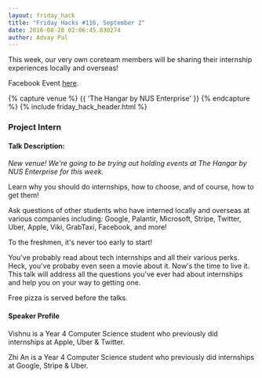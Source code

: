 ```yaml
---
layout: friday_hack
title: "Friday Hacks #116, September 2"
date: 2016-08-28 02:06:45.830274
author: Advay Pal
---
```


This week, our very own coreteam members will be sharing their internship experiences locally and overseas!

Facebook Event [here](https://www.facebook.com/events/635393133292290/).

{% capture venue %}
    {{ 'The Hangar by NUS Enterprise' }}
{% endcapture %}
{% include friday_hack_header.html %}


### Project Intern

#### Talk Description:

*New venue! We're going to be trying out holding events at The Hangar by NUS Enterprise for this week.*

Learn why you should do internships, how to choose, and of course, how to get them!

Ask questions of other students who have interned locally and overseas at various companies including: Google, Palantir, Microsoft, Stripe, Twitter, Uber, Apple, Viki, GrabTaxi, Facebook, and more!

To the freshmen, it's never too early to start!

You've probably read about tech internships and all their various perks. Heck, you've probaby even seen a movie about it. Now's the time to live it. This talk will address all the questions you've ever had about internships and help you on your way to getting one.

Free pizza is served before the talks.


#### Speaker Profile

Vishnu is a Year 4 Computer Science student who previously did internships at Apple, Uber & Twitter.

Zhi An is a Year 4 Computer Science student who previously did internships at Google, Stripe & Uber.
